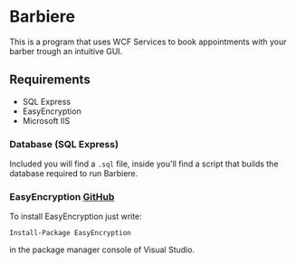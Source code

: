 # Barbiere
 This is a program that uses WCF Services to book appointments with your barber trough an intuitive GUI.
 
## Requirements
- SQL Express
- EasyEncryption
- Microsoft IIS

### Database (SQL Express)
Included you will find a `.sql` file, inside you'll find a script that builds the database required to run Barbiere.

### EasyEncryption [GitHub](https://github.com/polischuk/EasyEncryption)
 To install EasyEncryption just write:
 
 `Install-Package EasyEncryption`
 
 in the package manager console of Visual Studio.
 ###
